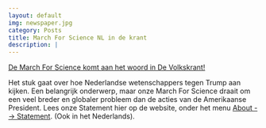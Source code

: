 ```yaml
---
layout: default
img: newspaper.jpg
category: Posts
title: March For Science NL in de krant
description: |
---
```

  [De March For Science komt aan het woord in De Volkskrant!](http://s.vk.nl/s-a4461929/)

  Het stuk gaat over hoe Nederlandse wetenschappers tegen Trump aan kijken.
  Een belangrijk onderwerp, maar onze March For Science draait om een veel breder
  en globaler probleem dan de acties van de Amerikaanse President. Lees onze Statement
  hier op de website, onder het menu [About --> Statement](/statement). (Ook in het Nederlands).

